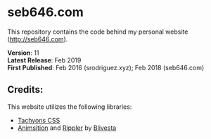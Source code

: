# seb646.com
This repository contains the code behind my personal website (http://seb646.com). 


**Version**: 11<br>
**Latest Release**: Feb 2019<br>
**First Published**: Feb 2016 (srodriguez.xyz); Feb 2018 (seb646.com)

## Credits:
This website utilizes the following libraries:

- [Tachyons CSS](http://tachyons.io/)
- [Animsition](http://git.blivesta.com/animsition/) and [Rippler](http://git.blivesta.com/rippler/) by [Blivesta](https://www.blivesta.com/)